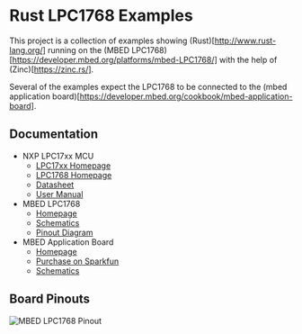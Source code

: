 Rust LPC1768 Examples
=====================

This project is a collection of examples showing
(Rust)[http://www.rust-lang.org/] running on the (MBED
LPC1768)[https://developer.mbed.org/platforms/mbed-LPC1768/] with the
help of (Zinc)[https://zinc.rs/].

Several of the examples expect the LPC1768 to be connected to the
(mbed application
board)[https://developer.mbed.org/cookbook/mbed-application-board].

Documentation
-------------

- NXP LPC17xx MCU
  - [LPC17xx Homepage](http://www.nxp.com/products/microcontrollers/product_series/lpc1700/)
  - [LPC1768 Homepage](http://www.nxp.com/products/microcontrollers/product_series/lpc1700/LPC1768FBD100.html)
  - [Datasheet](http://www.nxp.com/documents/data_sheet/LPC1769_68_67_66_65_64_63.pdf)
  - [User Manual](http://www.nxp.com/documents/user_manual/UM10360.pdf)
- MBED LPC1768
  - [Homepage](https://developer.mbed.org/platforms/mbed-LPC1768/)
  - [Schematics](https://developer.mbed.org/media/uploads/chris/mbed-005.1.pdf)
  - [Pinout Diagram](https://developer.mbed.org/media/img/boardlogos/lpc1768/pinout.png)
- MBED Application Board
  - [Homepage](https://developer.mbed.org/cookbook/mbed-application-board)
  - [Purchase on Sparkfun](https://www.sparkfun.com/products/11695)
  - [Schematics](http://cdn.sparkfun.com/datasheets/Dev/mbed/mbed-014.1_b.pdf)

Board Pinouts
-------------

![MBED LPC1768 Pinout](https://developer.mbed.org/media/img/boardlogos/lpc1768/pinout.png)
